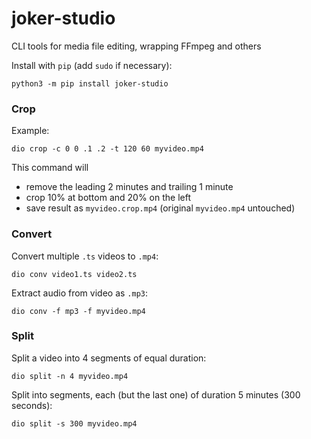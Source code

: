joker-studio
============

CLI tools for media file editing, wrapping FFmpeg and others

Install with `pip` (add `sudo` if necessary):

    python3 -m pip install joker-studio

### Crop

Example:

    dio crop -c 0 0 .1 .2 -t 120 60 myvideo.mp4

This command will
* remove the leading 2 minutes and trailing 1 minute
* crop 10% at bottom and 20% on the left
* save result as `myvideo.crop.mp4` (original `myvideo.mp4` untouched)


### Convert

Convert multiple `.ts` videos to `.mp4`:

    dio conv video1.ts video2.ts

Extract audio from video as `.mp3`:

    dio conv -f mp3 -f myvideo.mp4


### Split

Split a video into 4 segments of equal duration:

    dio split -n 4 myvideo.mp4

Split into segments, each (but the last one) of duration 5 minutes (300 seconds):

    dio split -s 300 myvideo.mp4
